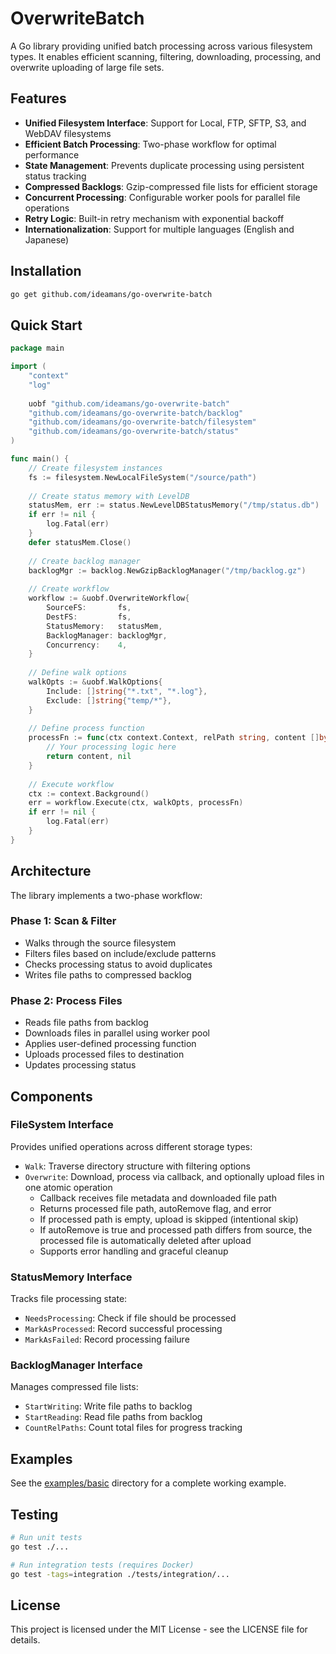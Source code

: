 # OverwriteBatch

A Go library providing unified batch processing across various filesystem types. It enables efficient scanning, filtering, downloading, processing, and overwrite uploading of large file sets.

## Features

- **Unified Filesystem Interface**: Support for Local, FTP, SFTP, S3, and WebDAV filesystems
- **Efficient Batch Processing**: Two-phase workflow for optimal performance
- **State Management**: Prevents duplicate processing using persistent status tracking
- **Compressed Backlogs**: Gzip-compressed file lists for efficient storage
- **Concurrent Processing**: Configurable worker pools for parallel file operations
- **Retry Logic**: Built-in retry mechanism with exponential backoff
- **Internationalization**: Support for multiple languages (English and Japanese)

## Installation

```bash
go get github.com/ideamans/go-overwrite-batch
```

## Quick Start

```go
package main

import (
    "context"
    "log"
    
    uobf "github.com/ideamans/go-overwrite-batch"
    "github.com/ideamans/go-overwrite-batch/backlog"
    "github.com/ideamans/go-overwrite-batch/filesystem"
    "github.com/ideamans/go-overwrite-batch/status"
)

func main() {
    // Create filesystem instances
    fs := filesystem.NewLocalFileSystem("/source/path")
    
    // Create status memory with LevelDB
    statusMem, err := status.NewLevelDBStatusMemory("/tmp/status.db")
    if err != nil {
        log.Fatal(err)
    }
    defer statusMem.Close()
    
    // Create backlog manager
    backlogMgr := backlog.NewGzipBacklogManager("/tmp/backlog.gz")
    
    // Create workflow
    workflow := &uobf.OverwriteWorkflow{
        SourceFS:       fs,
        DestFS:         fs,
        StatusMemory:   statusMem,
        BacklogManager: backlogMgr,
        Concurrency:    4,
    }
    
    // Define walk options
    walkOpts := &uobf.WalkOptions{
        Include: []string{"*.txt", "*.log"},
        Exclude: []string{"temp/*"},
    }
    
    // Define process function
    processFn := func(ctx context.Context, relPath string, content []byte) ([]byte, error) {
        // Your processing logic here
        return content, nil
    }
    
    // Execute workflow
    ctx := context.Background()
    err = workflow.Execute(ctx, walkOpts, processFn)
    if err != nil {
        log.Fatal(err)
    }
}
```

## Architecture

The library implements a two-phase workflow:

### Phase 1: Scan & Filter

- Walks through the source filesystem
- Filters files based on include/exclude patterns
- Checks processing status to avoid duplicates
- Writes file paths to compressed backlog

### Phase 2: Process Files

- Reads file paths from backlog
- Downloads files in parallel using worker pool
- Applies user-defined processing function
- Uploads processed files to destination
- Updates processing status

## Components

### FileSystem Interface

Provides unified operations across different storage types:

- `Walk`: Traverse directory structure with filtering options
- `Overwrite`: Download, process via callback, and optionally upload files in one atomic operation
  - Callback receives file metadata and downloaded file path
  - Returns processed file path, autoRemove flag, and error
  - If processed path is empty, upload is skipped (intentional skip)
  - If autoRemove is true and processed path differs from source, the processed file is automatically deleted after upload
  - Supports error handling and graceful cleanup

### StatusMemory Interface

Tracks file processing state:

- `NeedsProcessing`: Check if file should be processed
- `MarkAsProcessed`: Record successful processing
- `MarkAsFailed`: Record processing failure

### BacklogManager Interface

Manages compressed file lists:

- `StartWriting`: Write file paths to backlog
- `StartReading`: Read file paths from backlog
- `CountRelPaths`: Count total files for progress tracking

## Examples

See the [examples/basic](examples/basic) directory for a complete working example.

## Testing

```bash
# Run unit tests
go test ./...

# Run integration tests (requires Docker)
go test -tags=integration ./tests/integration/...
```

## License

This project is licensed under the MIT License - see the LICENSE file for details.
